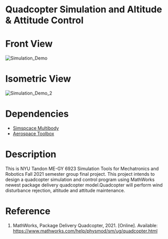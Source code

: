 # Quadcopter Simulation and Altitude & Attitude Control

# Front View
![Simulation_Demo](https://user-images.githubusercontent.com/92595395/147132161-257b4cb8-b9d6-430d-8325-4190c30aab6e.gif)

# Isometric View
![Simulation_Demo_2](https://user-images.githubusercontent.com/92595395/147133475-f8a151f9-110c-498f-ae2c-356178787758.gif)


# Dependencies
* [Simspcace Multibody](https://www.mathworks.com/products/simscape-multibody.html)   
* [Aerospace Toolbox](https://www.mathworks.com/products/aerospace-toolbox.html)   

# Description
This is NYU Tandon ME-GY 6923 Simulation Tools for Mechatronics and Robotics Fall 2021 semester group final project.
This project intends to design a quadcopter simulation and control program using MathWorks newest package delivery quadcopter model.Quadcopter will perform wind disturbance rejection, altitude and attitude maintenance.

# Reference
1. MathWorks, Package Delivery Quadcopter, 2021. [Online]. Available: https://www.mathworks.com/help/physmod/sm/ug/quadcopter.html

